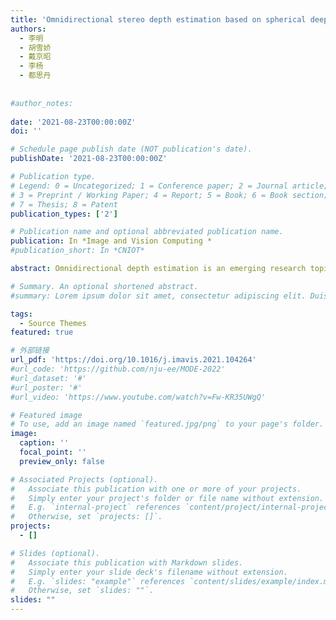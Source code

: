 ```yaml
---
title: 'Omnidirectional stereo depth estimation based on spherical deep network'
authors:
  - 李明
  - 胡雪娇
  - 戴京昭
  - 李杨
  - 都思丹
  
  
#author_notes:
  
date: '2021-08-23T00:00:00Z'
doi: ''

# Schedule page publish date (NOT publication's date).
publishDate: '2021-08-23T00:00:00Z'

# Publication type.
# Legend: 0 = Uncategorized; 1 = Conference paper; 2 = Journal article;
# 3 = Preprint / Working Paper; 4 = Report; 5 = Book; 6 = Book section;
# 7 = Thesis; 8 = Patent
publication_types: ['2']

# Publication name and optional abbreviated publication name.
publication: In *Image and Vision Computing *
#publication_short: In *CNIOT*

abstract: Omnidirectional depth estimation is an emerging research topic and has received significant attention in recent years. However, the existing methods were developed based on the theory of planar stereo matching; and introduce the nonlinear epipolar constraint and significant distortions of re-projections. In this paper, we propose a novel approach that use spherical CNNs and the epipolar constraint on sphere for omnidirectional depth estimation. We discuss the epipolar constraint for spherical stereo imaging and convert the nonlinear constraint on a planar projection to the linear constraint on a sphere. We then propose a Spherical Convolution Residual Network (SCRN) for omnidirectional depth estimation via the spherical linear epipolar constraint. The input equirectangular projection (ERP) images are sampled to spherical meshes and fed into SCRN to calculate spherical depth maps. For 2D visualization, we design a Planar Refinement Network (PRN) and adopt the cascade learning scheme to improve the accuracy of depth maps. This scheme reduces the errors caused by projection, interpolation, and the limitation of spherical representation. The experiment shows that our full scheme Cascade Spherical Depth Network (CSDNet) results in more accurate and detailed depth maps with lower errors, as compared to recent seminal works. Our approach yields the comparable performance to the other state-of-the-art works on the omnidirectional stereo datasets with less number of parameters. The effectiveness of the spherical network and the cascade learning scheme is validated, and the influence of spherical sampling density is also discussed.

# Summary. An optional shortened abstract.
#summary: Lorem ipsum dolor sit amet, consectetur adipiscing elit. Duis posuere tellus ac convallis placerat. Proin tincidunt magna sed ex sollicitudin condimentum.

tags:
  - Source Themes
featured: true

# 外部链接
url_pdf: 'https://doi.org/10.1016/j.imavis.2021.104264'
#url_code: 'https://github.com/nju-ee/MODE-2022'
#url_dataset: '#'
#url_poster: '#'
#url_video: 'https://www.youtube.com/watch?v=Fw-KR35UWgQ'

# Featured image
# To use, add an image named `featured.jpg/png` to your page's folder.
image:
  caption: ''
  focal_point: ''
  preview_only: false

# Associated Projects (optional).
#   Associate this publication with one or more of your projects.
#   Simply enter your project's folder or file name without extension.
#   E.g. `internal-project` references `content/project/internal-project/index.md`.
#   Otherwise, set `projects: []`.
projects:
  - []

# Slides (optional).
#   Associate this publication with Markdown slides.
#   Simply enter your slide deck's filename without extension.
#   E.g. `slides: "example"` references `content/slides/example/index.md`.
#   Otherwise, set `slides: ""`.
slides: ""
---
```

